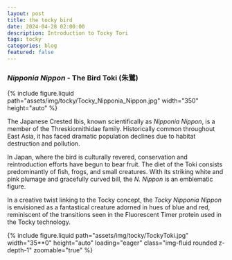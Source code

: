 ```yaml
---
layout: post
title: the tocky bird
date: 2024-04-28 02:00:00
description: Introduction to Tocky Tori
tags: tocky
categories: blog
featured: false
---
```



### _Nipponia Nippon_ - The Bird Toki (朱鷺)

<div class="row mt-3">
     <div class="col-sm mt-3 mt-md-0">
        {% include figure.liquid path="assets/img/tocky/Tocky_Nipponia_Nippon.jpg" width="350" height="auto" %}
    </div>
</div>


The Japanese Crested Ibis, known scientifically as _Nipponia Nippon_, is a member of the Threskiornithidae family. Historically common throughout East Asia, it has faced dramatic population declines due to habitat destruction and pollution. 

In Japan, where the bird is culturally revered, conservation and reintroduction efforts have begun to bear fruit. The diet of the Toki consists predominantly of fish, frogs, and small creatures. With its striking white and pink plumage and gracefully curved bill, the _N. Nippon_ is an emblematic figure. 

In a creative twist linking to the Tocky concept, the _Tocky Nipponia Nippon_ is envisioned as a fantastical creature adorned in hues of blue and red, reminiscent of the transitions seen in the Fluorescent Timer protein used in the Tocky technology.

<div class="row mt-3">
     <div class="col-sm mt-3 mt-md-0">
        {% include figure.liquid path="assets/img/tocky/TockyToki.jpg" width="35**0" height="auto" loading="eager" class="img-fluid rounded z-depth-1" zoomable="true" %}
    </div>
</div>

